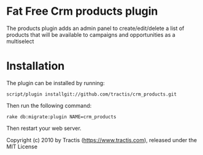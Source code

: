 Fat Free Crm products plugin
============

The products plugin adds an admin panel to create/edit/delete a list of products that will be available to campaigns and opportunities as a multiselect

Installation
============

The plugin can be installed by running:

    script/plugin installgit://github.com/tractis/crm_products.git

Then run the following command:

    rake db:migrate:plugin NAME=crm_products

Then restart your web server.

Copyright (c) 2010 by Tractis (https://www.tractis.com), released under the MIT License